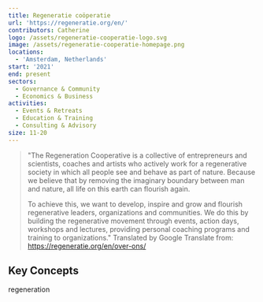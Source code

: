 ```yaml
---
title: Regeneratie coöperatie
url: 'https://regeneratie.org/en/'
contributors: Catherine
logo: /assets/regeneratie-cooperatie-logo.svg
image: /assets/regeneratie-cooperatie-homepage.png
locations:
  - 'Amsterdam, Netherlands'
start: '2021'
end: present
sectors:
  - Governance & Community
  - Economics & Business
activities:
  - Events & Retreats
  - Education & Training
  - Consulting & Advisory
size: 11-20
---
```

> "The Regeneration Cooperative is a collective of entrepreneurs and scientists, coaches and artists who actively work for a regenerative society in which all people see and behave as part of nature. Because we believe that by removing the imaginary boundary between man and nature, all life on this earth can flourish again.
> 
> To achieve this, we want to develop, inspire and grow and flourish regenerative leaders, organizations and communities. We do this by building the regenerative movement through events, action days, workshops and lectures, providing personal coaching programs and training to organizations."
> Translated by Google Translate from: https://regeneratie.org/en/over-ons/ 

## Key Concepts

regeneration
